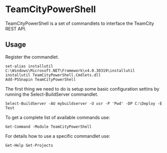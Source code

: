 TeamCityPowerShell
==================
TeamCityPowerShell is a set of commandlets to interface the TeamCity REST API.

Usage
-----
Register the commandlet.

    set-alias installutil C:\Windows\Microsoft.NET\Framework\v4.0.30319\installutil
    installutil TeamCityPowerShell.Cmdlets.dll
    Add-PSSnapin TeamCityPowerShell
The first thing we need to do is setup some basic configuration settins by running the Select-BuildServer commandlet.

    Select-BuildServer -AU mybuildserver -U usr -P 'Pwd' -DP C:\Deploy -E Test
	
To get a complete list of available commands use:

    Get-Command -Module TeamCityPowerShell
For details how to use a specific commandlet use:

    Get-Help Get-Projects